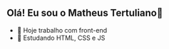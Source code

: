 ## Olá! Eu sou o Matheus Tertuliano👋

- 🔭 Hoje trabalho com front-end
- 🌱 Estudando HTML, CSS e JS



